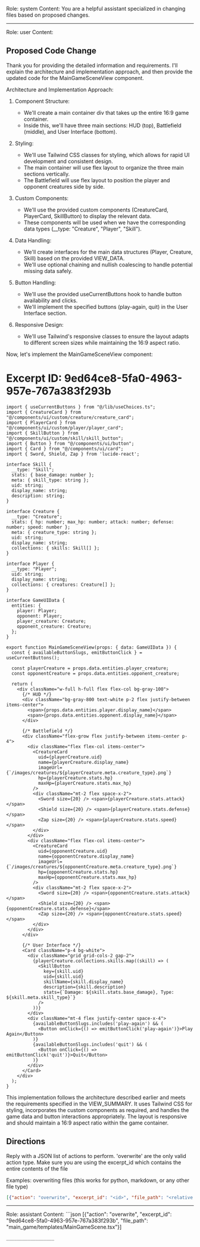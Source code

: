 Role: system
Content: You are a helpful assistant specialized in changing files based on proposed changes.
__________________
Role: user
Content: 
## Proposed Code Change
Thank you for providing the detailed information and requirements. I'll explain the architecture and implementation approach, and then provide the updated code for the MainGameSceneView component.

Architecture and Implementation Approach:

1. Component Structure:
   - We'll create a main container div that takes up the entire 16:9 game container.
   - Inside this, we'll have three main sections: HUD (top), Battlefield (middle), and User Interface (bottom).

2. Styling:
   - We'll use Tailwind CSS classes for styling, which allows for rapid UI development and consistent design.
   - The main container will use flex layout to organize the three main sections vertically.
   - The Battlefield will use flex layout to position the player and opponent creatures side by side.

3. Custom Components:
   - We'll use the provided custom components (CreatureCard, PlayerCard, SkillButton) to display the relevant data.
   - These components will be used when we have the corresponding data types (__type: "Creature", "Player", "Skill").

4. Data Handling:
   - We'll create interfaces for the main data structures (Player, Creature, Skill) based on the provided VIEW_DATA.
   - We'll use optional chaining and nullish coalescing to handle potential missing data safely.

5. Button Handling:
   - We'll use the provided useCurrentButtons hook to handle button availability and clicks.
   - We'll implement the specified buttons (play-again, quit) in the User Interface section.

6. Responsive Design:
   - We'll use Tailwind's responsive classes to ensure the layout adapts to different screen sizes while maintaining the 16:9 aspect ratio.

Now, let's implement the MainGameSceneView component:

# Excerpt ID: 9ed64ce8-5fa0-4963-957e-767a383f293b
```tsx main_game/templates/MainGameScene.tsx
import { useCurrentButtons } from "@/lib/useChoices.ts";
import { CreatureCard } from "@/components/ui/custom/creature/creature_card";
import { PlayerCard } from "@/components/ui/custom/player/player_card";
import { SkillButton } from "@/components/ui/custom/skill/skill_button";
import { Button } from "@/components/ui/button";
import { Card } from "@/components/ui/card";
import { Sword, Shield, Zap } from 'lucide-react';

interface Skill {
  __type: "Skill";
  stats: { base_damage: number };
  meta: { skill_type: string };
  uid: string;
  display_name: string;
  description: string;
}

interface Creature {
  __type: "Creature";
  stats: { hp: number; max_hp: number; attack: number; defense: number; speed: number };
  meta: { creature_type: string };
  uid: string;
  display_name: string;
  collections: { skills: Skill[] };
}

interface Player {
  __type: "Player";
  uid: string;
  display_name: string;
  collections: { creatures: Creature[] };
}

interface GameUIData {
  entities: {
    player: Player;
    opponent: Player;
    player_creature: Creature;
    opponent_creature: Creature;
  };
}

export function MainGameSceneView(props: { data: GameUIData }) {
  const { availableButtonSlugs, emitButtonClick } = useCurrentButtons();

  const playerCreature = props.data.entities.player_creature;
  const opponentCreature = props.data.entities.opponent_creature;

  return (
    <div className="w-full h-full flex flex-col bg-gray-100">
      {/* HUD */}
      <div className="bg-gray-800 text-white p-2 flex justify-between items-center">
        <span>{props.data.entities.player.display_name}</span>
        <span>{props.data.entities.opponent.display_name}</span>
      </div>

      {/* Battlefield */}
      <div className="flex-grow flex justify-between items-center p-4">
        <div className="flex flex-col items-center">
          <CreatureCard
            uid={playerCreature.uid}
            name={playerCreature.display_name}
            imageUrl={`/images/creatures/${playerCreature.meta.creature_type}.png`}
            hp={playerCreature.stats.hp}
            maxHp={playerCreature.stats.max_hp}
          />
          <div className="mt-2 flex space-x-2">
            <Sword size={20} /> <span>{playerCreature.stats.attack}</span>
            <Shield size={20} /> <span>{playerCreature.stats.defense}</span>
            <Zap size={20} /> <span>{playerCreature.stats.speed}</span>
          </div>
        </div>
        <div className="flex flex-col items-center">
          <CreatureCard
            uid={opponentCreature.uid}
            name={opponentCreature.display_name}
            imageUrl={`/images/creatures/${opponentCreature.meta.creature_type}.png`}
            hp={opponentCreature.stats.hp}
            maxHp={opponentCreature.stats.max_hp}
          />
          <div className="mt-2 flex space-x-2">
            <Sword size={20} /> <span>{opponentCreature.stats.attack}</span>
            <Shield size={20} /> <span>{opponentCreature.stats.defense}</span>
            <Zap size={20} /> <span>{opponentCreature.stats.speed}</span>
          </div>
        </div>
      </div>

      {/* User Interface */}
      <Card className="p-4 bg-white">
        <div className="grid grid-cols-2 gap-2">
          {playerCreature.collections.skills.map((skill) => (
            <SkillButton
              key={skill.uid}
              uid={skill.uid}
              skillName={skill.display_name}
              description={skill.description}
              stats={`Damage: ${skill.stats.base_damage}, Type: ${skill.meta.skill_type}`}
            />
          ))}
        </div>
        <div className="mt-4 flex justify-center space-x-4">
          {availableButtonSlugs.includes('play-again') && (
            <Button onClick={() => emitButtonClick('play-again')}>Play Again</Button>
          )}
          {availableButtonSlugs.includes('quit') && (
            <Button onClick={() => emitButtonClick('quit')}>Quit</Button>
          )}
        </div>
      </Card>
    </div>
  );
}
```

This implementation follows the architecture described earlier and meets the requirements specified in the VIEW_SUMMARY. It uses Tailwind CSS for styling, incorporates the custom components as required, and handles the game data and button interactions appropriately. The layout is responsive and should maintain a 16:9 aspect ratio within the game container.

## Directions
Reply with a JSON list of actions to perform. 'overwrite' are the only valid action type. 
Make sure you are using the excerpt_id which contains the entire contents of the file

Examples:
overwriting files (this works for python, markdown, or any other file type)
```json output_example1
[{"action": "overwrite", "excerpt_id": "<id>", "file_path": "<relative file path>"}]
```

__________________
Role: assistant
Content: ```json
[{"action": "overwrite", "excerpt_id": "9ed64ce8-5fa0-4963-957e-767a383f293b", "file_path": "main_game/templates/MainGameScene.tsx"}]
```
__________________
